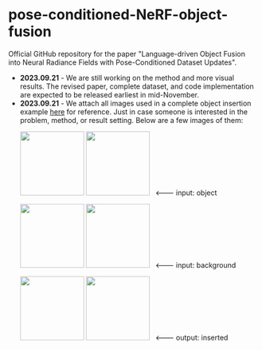 # pose-conditioned-NeRF-object-fusion
Official GitHub repository for the paper "Language-driven Object Fusion into Neural Radiance Fields with Pose-Conditioned Dataset Updates".

- **2023.09.21** - We are still working on the method and more visual results. The revised paper, complete dataset, and code implementation are expected to be released earliest in mid-November.
- **2023.09.21** - We attach all images used in a complete object insertion example [here](https://drive.google.com/file/d/1GOz9M60DMaRjn0HShnLdg03Rhk-yasiJ/view?usp=sharing) for reference. Just in case someone is interested in the problem, method, or result setting. Below are a few images of them:

&nbsp; &nbsp; &nbsp;
<img src="https://github.com/kcshum/pose-conditioned-NeRF-object-fusion/assets/41816098/a0954be4-05e8-4e7c-9017-ff80e7738e45" width="128" height="128">
<img src="https://github.com/kcshum/pose-conditioned-NeRF-object-fusion/assets/41816098/ff5b7ff6-7d70-45ac-ac33-33b903107732" width="128" height="128">
&nbsp; <--- input: object

&nbsp; &nbsp; &nbsp;
<img src="https://github.com/kcshum/pose-conditioned-NeRF-object-fusion/assets/41816098/d09426e2-ac01-4d65-a236-a943e076a5d6" width="128" height="128">
<img src="https://github.com/kcshum/pose-conditioned-NeRF-object-fusion/assets/41816098/ed82aa8c-0e1c-4bf2-b2c6-dccf19727586" width="128" height="128">
&nbsp; <--- input: background

&nbsp; &nbsp; &nbsp;
<img src="https://github.com/kcshum/pose-conditioned-NeRF-object-fusion/assets/41816098/a4c3c584-79ce-4770-8e8d-d8a2638b461f" width="128" height="128">
<img src="https://github.com/kcshum/pose-conditioned-NeRF-object-fusion/assets/41816098/ce00d36a-e764-481b-805c-3a897ff7251c" width="128" height="128">
&nbsp; <--- output: inserted
